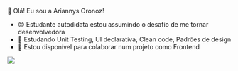  👋 Olá! Eu sou a Ariannys Oronoz!

- 😊 Estudante autodidata estou assumindo o desafio de me tornar desenvolvedora 
- 🌱 Estudando Unit Testing, UI declarativa, Clean code, Padrões de design
- 👯 Estou disponível para colaborar num projeto como Frontend

<div>
  <img src="https://github-readme-stats.vercel.app/api/top-langs/?username=ariannysOronoz" />
</div>
